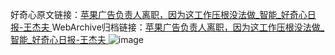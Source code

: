 好奇心原文链接：[苹果广告负责人离职，因为这工作压根没法做_智能_好奇心日报-王杰夫 ](https://www.qdaily.com/articles/12161.html)
WebArchive归档链接：[苹果广告负责人离职，因为这工作压根没法做_智能_好奇心日报-王杰夫 ](http://web.archive.org/web/20190623171942/https://www.qdaily.com/articles/12161.html)
![image](http://ww3.sinaimg.cn/large/007d5XDply1g3x036kf1pj30u02v4h9p)